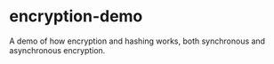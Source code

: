 # encryption-demo
A demo of how encryption and hashing works, both synchronous and asynchronous encryption.
